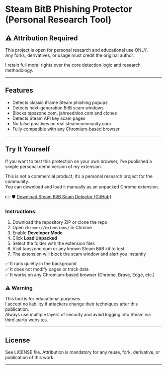 # Steam BitB Phishing Protector (Personal Research Tool)

## ⚠️ Attribution Required

This project is open for personal research and educational use ONLY.  
Any forks, derivatives, or usage must credit the original author:


I retain full moral rights over the core detection logic and research methodology.

---

## Features

- Detects classic iframe Steam phishing popups
- Detects next-generation BitB scam windows
- Blocks tapszone.com, jahreedition.com and clones
- Detects Steam API key scam pages
- No false positives on real steamcommunity.com
- Fully compatible with any Chromium-based browser

---

## Try It Yourself

If you want to test this protection on your own browser, I’ve published a simple personal demo version of my extension.

This is not a commercial product, it’s a personal research project for the community.  
You can download and load it manually as an unpacked Chrome extension.

👉 🛡️ [Download Steam BitB Scam Detector (GitHub)](https://github.com/yourusername/SteamBitBProtector)

### Instructions:

1. Download the repository ZIP or clone the repo
2. Open `chrome://extensions/` in Chrome
3. Enable **Developer Mode**
4. Click **Load Unpacked**
5. Select the folder with the extension files
6. Visit tapszone.com or any known Steam BitB kit to test
7. The extension will block the scam window and alert you instantly

✅ It runs quietly in the background  
✅ It does not modify pages or track data  
✅ It works on any Chromium-based browser (Chrome, Brave, Edge, etc.)

### ⚠️ Warning

This tool is for educational purposes.  
I accept no liability if attackers change their techniques after this publication.  
Always use multiple layers of security and avoid logging into Steam via third-party websites.

---

## License

See LICENSE file. Attribution is mandatory for any reuse, fork, derivative, or publication of this work.

---
